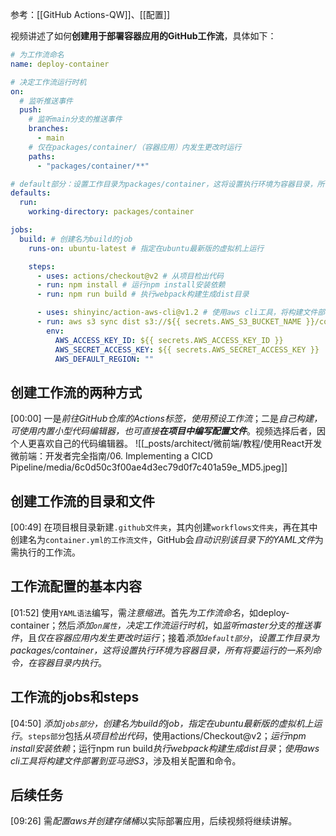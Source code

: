 参考：[[GitHub Actions-QW]]、[[配置]]

视频讲述了如何**创建用于部署容器应用的GitHub工作流**，具体如下：


```yml
# 为工作流命名
name: deploy-container

# 决定工作流运行时机
on:
  # 监听推送事件
  push:
    # 监听main分支的推送事件
    branches:
      - main
    # 仅在packages/container/（容器应用）内发生更改时运行
    paths:
      - "packages/container/**"

# default部分：设置工作目录为packages/container，这将设置执行环境为容器目录，所有将要运行的一系列命令，在容器目录内执行
defaults:
  run:
    working-directory: packages/container

jobs:
  build: # 创建名为build的job
    runs-on: ubuntu-latest # 指定在ubuntu最新版的虚拟机上运行

    steps:
      - uses: actions/checkout@v2 # 从项目检出代码
      - run: npm install # 运行npm install安装依赖
      - run: npm run build # 执行webpack构建生成dist目录

      - uses: shinyinc/action-aws-cli@v1.2 # 使用aws cli工具，将构建文件部署到亚马逊S3
      - run: aws s3 sync dist s3://${{ secrets.AWS_S3_BUCKET_NAME }}/container/latest
        env:
          AWS_ACCESS_KEY_ID: ${{ secrets.AWS_ACCESS_KEY_ID }}
          AWS_SECRET_ACCESS_KEY: ${{ secrets.AWS_SECRET_ACCESS_KEY }}
          AWS_DEFAULT_REGION: ""
```

## 创建工作流的两种方式
[00:00]
一是*前往GitHub仓库的Actions标签，使用预设工作流*；二是*自己构建，可使用内置小型代码编辑器，也可直接**在项目中编写配置文件***。视频选择后者，因个人更喜欢自己的代码编辑器。
![[_posts/architect/微前端/教程/使用React开发微前端：开发者完全指南/06. Implementing a CICD Pipeline/media/6c0d50c3f00ae4d3ec79d0f7c401a59e_MD5.jpeg]]


## 创建工作流的目录和文件
[00:49]
在项目根目录新建`.github文件夹`，其内创建`workflows文件夹`，再在其中创建名为`container.yml的工作流文件`，GitHub会*自动识别该目录下的YAML文件*为需执行的工作流。


## 工作流配置的基本内容
[01:52]
使用`YAML语法`编写，需*注意缩进*。首先*为工作流命名*，如deploy-container；然后*添加`on属性`，决定工作流运行时机*，如*监听master分支的推送事件*，且*仅在容器应用内发生更改时运行*；接着*添加`default部分`*，*设置工作目录为packages/container，这将设置执行环境为容器目录，所有将要运行的一系列命令，在容器目录内执行*。


## 工作流的jobs和steps
[04:50]
*添加`jobs部分`，创建名为build的job，指定在ubuntu最新版的虚拟机上运行*。`steps部分`包括*从项目检出代码*，使用actions/Checkout@v2；*运行npm install安装依赖*；运行npm run build*执行webpack构建生成dist目录*；*使用aws cli工具将构建文件部署到亚马逊S3*，涉及相关配置和命令。


## 后续任务
[09:26]
需*配置aws并创建存储桶*以实际部署应用，后续视频将继续讲解。